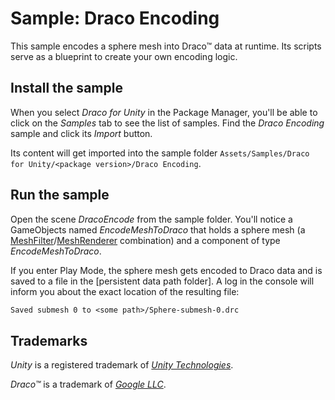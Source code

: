 # Sample: Draco Encoding

This sample encodes a sphere mesh into Draco&trade; data at runtime. Its scripts serve as a blueprint to create your own encoding logic.

## Install the sample

When you select *Draco for Unity* in the Package Manager, you'll be able to click on the *Samples* tab to see the list of samples. Find the *Draco Encoding* sample and click its *Import* button.

Its content will get imported into the sample folder `Assets/Samples/Draco for Unity/<package version>/Draco Encoding`.

## Run the sample

Open the scene *DracoEncode* from the sample folder. You'll notice a GameObjects named *EncodeMeshToDraco* that holds a sphere mesh (a [MeshFilter](xref:UnityEngine.MeshFilter)/[MeshRenderer](xref:UnityEngine.MeshRenderer) combination) and a component of type *EncodeMeshToDraco*.

If you enter Play Mode, the sphere mesh gets encoded to Draco data and is saved to a file in the [persistent data path folder]. A log in the console will inform you about the exact location of the resulting file:

```txt
Saved submesh 0 to <some path>/Sphere-submesh-0.drc
```

## Trademarks

*Unity* is a registered trademark of [*Unity Technologies*][unity].

*Draco&trade;* is a trademark of [*Google LLC*][GoogleLLC].

[GoogleLLC]: https://about.google/
[unity]: https://unity.com
